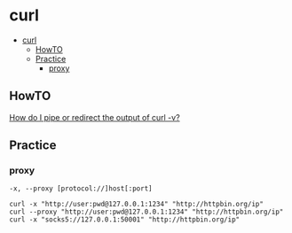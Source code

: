 # curl

- [curl](#curl)
  - [HowTO](#howto)
  - [Practice](#practice)
    - [proxy](#proxy)

## HowTO

[How do I pipe or redirect the output of curl -v?](https://stackoverflow.com/questions/5427454/how-do-i-pipe-or-redirect-the-output-of-curl-v)

## Practice

### proxy

    -x, --proxy [protocol://]host[:port]

    curl -x "http://user:pwd@127.0.0.1:1234" "http://httpbin.org/ip"
    curl --proxy "http://user:pwd@127.0.0.1:1234" "http://httpbin.org/ip"
    curl -x "socks5://127.0.0.1:50001" "http://httpbin.org/ip"
